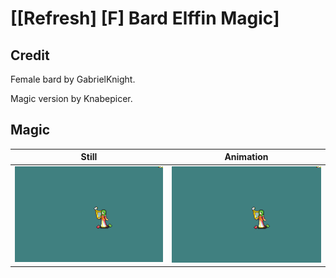 # [\[Refresh\] \[F\] Bard Elffin Magic]

## Credit

Female bard by GabrielKnight.

Magic version by Knabepicer.
	
## Magic

| Still | Animation |
| :---: | :-------: |
| ![Magic still](./Magic_000.png) | ![Magic animation](./Magic.gif) |

